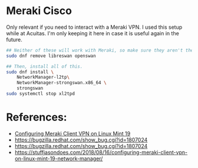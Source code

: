 # Meraki Cisco

Only relevant if you need to interact with a Meraki VPN. I used this setup while
at Acuitas. I'm only keeping it here in case it is useful again in the future.

```bash
## Neither of these will work with Meraki, so make sure they aren't there.
sudo dnf remove libreswan openswan

## Then, install all of this.
sudo dnf install \
    NetworkManager-l2tp\
    NetworkManager-strongswan.x86_64 \
    strongswan
sudo systemctl stop xl2tpd
```

# References:

- [Configuring Meraki Client VPN on Linux Mint 19 ](https://stuffjasondoes.com/2018/08/16/configuring-meraki-client-vpn-on-linux-mint-19-network-manager/)
- https://bugzilla.redhat.com/show_bug.cgi?id=1807024
- https://bugzilla.redhat.com/show_bug.cgi?id=1807024
- https://stuffjasondoes.com/2018/08/16/configuring-meraki-client-vpn-on-linux-mint-19-network-manager/
